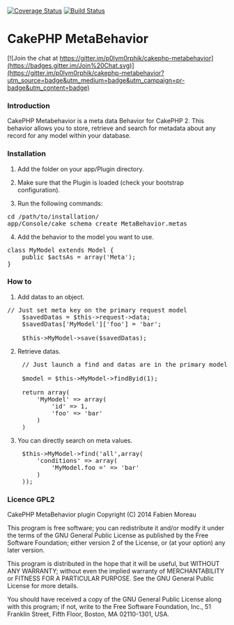 [![Coverage Status](https://coveralls.io/repos/p0lym0rphik/cakephp-metabehavior/badge.png)](https://coveralls.io/r/p0lym0rphik/cakephp-metabehavior)
[![Build Status](https://travis-ci.org/p0lym0rphik/cakephp-metabehavior.svg?branch=master)](https://travis-ci.org/p0lym0rphik/cakephp-metabehavior)

CakePHP MetaBehavior
====================

[![Join the chat at https://gitter.im/p0lym0rphik/cakephp-metabehavior](https://badges.gitter.im/Join%20Chat.svg)](https://gitter.im/p0lym0rphik/cakephp-metabehavior?utm_source=badge&utm_medium=badge&utm_campaign=pr-badge&utm_content=badge)

### Introduction

CakePHP Metabehavior is a meta data Behavior for CakePHP 2. 
This behavior allows you to store, retrieve and search for metadata about any record for any model within your database. 

### Installation

1. Add the folder on your app/Plugin directory.

2. Make sure that the Plugin is loaded (check your bootstrap configuration).

3. Run the following commands:
<pre>
cd /path/to/installation/
app/Console/cake schema create MetaBehavior.metas
</pre>

4. Add the behavior to the model you want to use.
<pre>
class MyModel extends Model {
	public $actsAs = array('Meta');
}</pre>

### How to 

1. Add datas to an object.
<pre>
// Just set meta key on the primary request model
	$savedDatas = $this->request->data;
	$savedDatas['MyModel']['foo'] = 'bar';
	
	$this->MyModel->save($savedDatas);
</pre>

2. Retrieve datas.
<pre>
	// Just launch a find and datas are in the primary model.

	$model = $this->MyModel->findByid(1);
	
	return array(
		'MyModel' => array(
			'id' => 1,
			'foo' => 'bar'
		)
	)	
</pre>

3. You can directly search on meta values.
<pre>
	$this->MyModel->find('all',array(
		'conditions' => array(
			'MyModel.foo =' => 'bar'
		)
	));
</pre>

### Licence GPL2

CakePHP MetaBehavior plugin
Copyright (C) 2014  Fabien Moreau

This program is free software; you can redistribute it and/or
modify it under the terms of the GNU General Public License
as published by the Free Software Foundation; either version 2
of the License, or (at your option) any later version.

This program is distributed in the hope that it will be useful,
but WITHOUT ANY WARRANTY; without even the implied warranty of
MERCHANTABILITY or FITNESS FOR A PARTICULAR PURPOSE.  See the
GNU General Public License for more details.

You should have received a copy of the GNU General Public License
along with this program; if not, write to the Free Software
Foundation, Inc., 51 Franklin Street, Fifth Floor, Boston, MA  02110-1301, USA.

